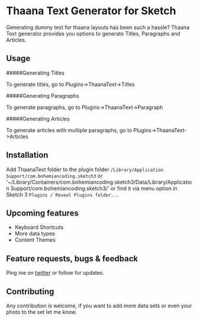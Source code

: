 Thaana Text Generator for Sketch
============================

Generating dummy text for thaana layouts has been such a hassle? Thaana Text generator provides you options to generate Titles, Paragraphs and Articles.

## Usage
#####Generating Titles

To generate titles, go to Plugins->ThaanaText->Titles

#####Generating Paragraphs

To generate paragraphs, go to Plugins->ThaanaText->Paragraph

#####Generating Articles

To generate articles with multiple paragraphs, go to Plugins->ThaanaText->Articles


## Installation
Add ThaanaText folder to the plugin folder `/Library/Application Support/com.bohemiancoding.sketch3` or '~/Library/Containers/com.bohemiancoding.sketch3/Data/Library/Application Support/com.bohemiancoding.sketch3/' or find it via menu option in Sketch 3 `Plugins / Reveal Plugins folder...`

## Upcoming features
* Keyboard Shortcuts
* More data types
* Content Themes

## Feature requests, bugs & feedback

Ping me on [twitter](http://twitter.com/ajaaibu) or follow for updates.

## Contributing
Any contribution is welcome, if you want to add more data sets or even your photo to the set let me know.

